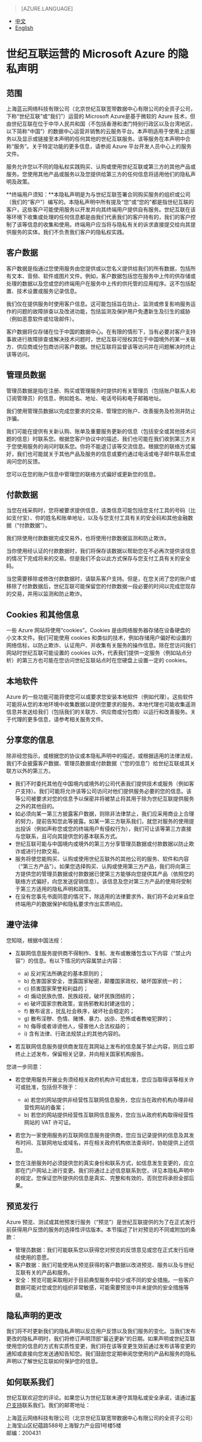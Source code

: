 <tags ms.service="legal" ms.date="06/2013" wacn.date="06/2013" wacn.lang="cn"/>

> [AZURE.LANGUAGE]
- [中文](/support/legal/privacy-statement/)
- [English](/support/legal/privacy-statement-en/)

# 世纪互联运营的 Microsoft Azure 的隐私声明

## 范围

上海蓝云网络科技有限公司（北京世纪互联宽带数据中心有限公司的全资子公司，下称“世纪互联”或“我们”）运营的 Microsoft Azure是基于微软的 Azure 技术，但由世纪互联在位于中华人民共和国（不包括香港和澳门特别行政区以及台湾地区，以下简称“中国”）的数据中心运营并销售的云服务平台。本声明适用于使用上述服务以及显示或链接至本声明的任何其他的世纪互联服务。该等服务在本声明中合称“服务”。关于特定功能的更多信息，请参阅 Azure 平台开发人员中心上的服务文件。

服务允许您以不同的隐私权实践购买、认购或使用世纪互联或第三方的其他产品或服务。您使用其他产品或服务以及您提供给第三方的任何信息将适用他们的隐私声明及政策。

**终端用户须知：**本隐私声明是为与世纪互联签署合同购买服务的组织或公司（我们的“客户”）编写的。本隐私声明中所有提及“您”或“您的”都是指世纪互联的客户，这些客户可能使用服务以开发并向其终端用户提供自有服务。世纪互联在该等环境下收集或处理的任何信息都是由我们代表我们的客户持有的，我们的客户控制了该等信息的收集和使用。终端用户应当将与隐私有关的诉求直接提交给向其提供服务的实体。我们不负责我们客户的隐私权实践。

## 客户数据

客户数据是指通过您使用服务由您提供或以您名义提供给我们的所有数据，包括所有文本、音频、软件或图片文件。例如，客户数据包括您在服务中上传的供存储或处理的数据以及您或您的终端用户在服务中上传的供托管的应用程序。这不包括配置、技术设置或服务记录信息。

我们仅在提供服务时使用客户信息。这可能包括旨在防止、监测或修复影响服务运作的问题的故障排查以及改进功能，包括监测及保护用户免遭新生及衍生的威胁（例如恶意软件或垃圾邮件）。

客户数据将仅存储在位于中国的数据中心。在有限的情形下，当有必要对客户支持事故进行故障排查或解决技术问题时，世纪互联可授权其位于中国境外的某一关联方、供应商或分包商访问客户数据。世纪互联将监督该等访问并在问题解决时终止该等访问。

## 管理员数据

管理员数据是指在注册、购买或管理服务时提供的有关管理员（包括账户联系人和订阅管理员）的信息，例如姓名、地址、电话号码和电子邮箱地址。

我们使用管理员数据以完成您要求的交易、管理您的账户、改善服务及检测并防止诈骗。

我们可能在提供有关新认购、账单及重要服务更新的信息（包括安全或其他技术问题的信息）时联系您。根据您客户协议中的描述，我们也可能在我们收到第三方关于您使用服务的询问时联系您。你将不能退订该等交流信息。根据您的联络方式偏好，我们也可能就关于其他产品及服务的信息或要约通过电话或电子邮件联系您或询问您的反馈。

您可以在您的账户信息中管理您的联络方式偏好或更新您的信息。

## 付款数据

当您在线采购时，您将被要求提供信息，该类信息可能包括您支付工具的号码（比如支付宝）、你的姓名和账单地址，以及与您支付工具有关的安全码和其他金融数据（“付款数据”）。

我们除使用付款数据完成交易外，也将使用付款数据监测和防止欺诈。

当你使用经认证的付款数据时，我们将保存该数据以帮助您在不必再次提供该信息的情况下完成将来的交易。但是我们不会以此方式保存与您支付工具有关的安全码。

当您需要移除或修改付款数据时，请联系客户支持。但是，在您关闭了您的账户或移除了付款数据后，世纪互联可能保留您的付款数据一段必要的时间以完成您现存的交易，并用以监测和防止欺诈。

## Cookies 和其他信息

一些 Azure 网站将使用“cookies”。Cookies 是由网络服务器存储在设备硬盘的小文本文件。我们可能使用 cookies 和类似的技术，例如存储用户偏好和设置的网络信标，以防止欺诈、认证用户、并收集有关服务的操作信息。除在您访问我们网站时世纪互联可能设置的 cookies 以外，代表我们提供一定服务（例如站点分析）的第三方也可能在您访问世纪互联站点时在您硬盘上设置一定的 cookies。

## 本地软件

Azure 的一些功能可能将使您可以或要求您安装本地软件（例如代理）。这些软件可能将从您的本地环境中收集数据以提供您要求的服务。本地代理也可能收集遥测信息并发送给我们（包括我们的关联方、供应商或分包商）以运行和改善服务。关于代理的更多信息，请参考相关服务文件。

## 分享您的信息

除非经您指示，或根据您的协议或本隐私声明中的描述，或根据适用的法律法规，我们不会披露客户数据、管理员数据或付款数据（“您的信息”）给世纪互联或其关联方以外的第三方。

* 我们不时委托其他在中国境内或境外的公司代表我们提供技术或服务（例如客户支持）。我们可能将允许该等公司访问对他们提供服务必要的您的信息。该等公司被要求对您的信息予以保密并将被禁止将其用于除为世纪互联提供服务之外的其他目的。
* 如必须向某一第三方披露客户数据，则除非法律禁止，我们应采用商业上合理的努力，提前告知您此等披露。如某一第三方联系我们，就您对服务的使用提出投诉（例如声称您或您的终端用户有侵权行为），我们可让该等第三方直接与您联系，且可向其提供您的基本联系方式。
* 世纪互联可能与中国境内或境外的第三方分享管理员数据或付款数据以防止欺诈或进行付款交易。
* 服务将使您能购买、认购或使用世纪互联外的其他公司的服务、软件和内容（“第三方产品”）。如果您选择购买、认购或使用第三方产品，我们将向第三方提供您的管理员数据或付款数据已使第三方能够向您提供其产品（依照您的联络方式偏好，向您发送促销信息）。该信息及您对第三方产品的使用将受制于第三方适用的隐私声明和政策。
* 在没有您事先书面同意的情况下，除适用的法律要求外，我们将不会对来自您终端用户的数据保护和隐私要求作出实质响应。

## 遵守法律

您知晓，根据中国法规：

* 互联网信息服务提供商不得制作、复制、发布或散播包含以下内容（“禁止内容”）的信息。有以下情况的内容属禁止内容：

	- a) 反对宪法所确定的基本原则的；
	- b) 危害国家安全，泄露国家秘密，颠覆国家政权，破坏国家统一的；
	- c) 损害国家荣誉和利益的；
	- d) 煽动民族仇恨、民族歧视，破坏民族团结的；
	- e) 破坏国家宗教政策，宣扬邪教和封建迷信的；
	- f) 散布谣言，扰乱社会秩序，破坏社会稳定的；
	- g) 散布淫秽、色情、赌博、暴力、凶杀、恐怖或者教唆犯罪的；
	- h) 侮辱或者诽谤他人，侵害他人合法权益的；
	- i) 含有法律、行政法规禁止的其他内容的。

* 若互联网信息服务提供商发现在其网站上发布的信息属于禁止内容，则应立即终止上述发布，保留相关记录，并向相关国家机构报告。

您进一步同意：

* 若您使用服务开展业务须经相关政府机构许可或批准，您应当取得该等相关许可或批准，包括但不限于：

	- a) 若您的网站提供非经营性互联网信息服务，您应当在政府机构办理非经营性网站的备案；
	- b) 若您的网站提供经营性互联网信息服务，您应当从政府机构取得经营性网站的 VAT 许可证。

* 若您为一家使用服务的互联网信息服务提供商，您应当记录提供的信息及其发布时间、互联网地址或域名，并在相关政府机构依法查询时，协助提供上述信息。
* 您在注册服务时必须提供您的真实身份和联系方式，如信息发生变更的，应立即在门户网站上进行变更。我们将通过上述信息联系到您，详见本隐私声明中的规定。您保证您所提供的信息是真实、完整和有效的，否则您将承担全部后果。

## 预览发行

Azure 预览、测试或其他预发行服务（“预览”）是世纪互联提供的为了在正式发行前获得用户反馈的服务的选择性评估版本。本节描述了针对预览的不同或附加的条款：

* 管理员数据：我们可能联系您以获得您对预览的反馈意见或您在正式发行后继续使用的意愿。
* 客户数据：我们可能使用从预览获得的客户数据以改进预览、服务以及与世纪互联有关的产品和服务。
* 安全：预览可能采取相对于目前典型服务中较少或不同的安全措施。一些客户数据可能对您或您的组织非常敏感，可能需要预览中并未提供的安全措施等级。

## 隐私声明的更改

我们将不时更新我们的隐私声明以反应用户反馈以及我们服务的变化。当我们发布更改的隐私声明时，我们将修订声明顶部“最近更新”的日期。如果声明或世纪互联使用您的信息的方式有实质性变更，我们将在该等变更生效前通过发布该等变更的通知或直接向您发送通知告知您。我们鼓励您定期审阅您使用的产品和服务的隐私声明以了解世纪互联如何保护您的信息。

## 如何联系我们

世纪互联欢迎您的评论。如果您认为世纪互联未遵守其隐私或安全承诺，请通过[客户支持](/support/contact/)联系我们。我们的邮寄地址：

上海蓝云网络科技有限公司（北京世纪互联宽带数据中心有限公司的全资子公司）<br/>
上海宝山区纪蕴路588号上海智力产业园1号楼5楼<br/>
邮编：200431
